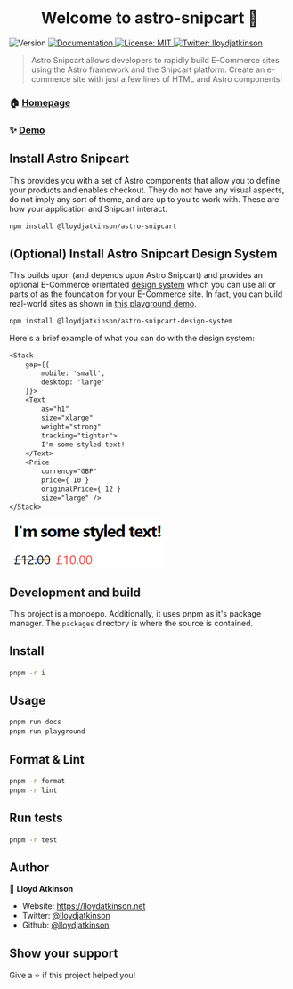 <h1 align="center">Welcome to astro-snipcart 👋</h1>
<p>
  <img alt="Version" src="https://img.shields.io/badge/version-0.1.1-blue.svg?cacheSeconds=2592000" />
  <a href="https://astro-snipcart.vercel.app/en/introduction" target="_blank">
    <img alt="Documentation" src="https://img.shields.io/badge/documentation-yes-brightgreen.svg" />
  </a>
  <a href="#" target="_blank">
    <img alt="License: MIT" src="https://img.shields.io/badge/License-MIT-yellow.svg" />
  </a>
  <a href="https://twitter.com/lloydjatkinson" target="_blank">
    <img alt="Twitter: lloydjatkinson" src="https://img.shields.io/twitter/follow/lloydjatkinson.svg?style=social" />
  </a>
</p>

> Astro Snipcart allows developers to rapidly build E-Commerce sites using the Astro framework and the Snipcart platform. Create an e-commerce site with just a few lines of HTML and Astro components!

### 🏠 [Homepage](https://astro-snipcart.vercel.app/en/introduction)

### ✨ [Demo](https://astro-snipcart-playground.vercel.app/)


## Install Astro Snipcart

This provides you with a set of Astro components that allow you to define your products and enables checkout. They do not have any visual aspects, do not imply any sort of theme, and are up to you to work with. These are how your application and Snipcart interact.

```sh
npm install @lloydjatkinson/astro-snipcart
```

## (Optional) Install Astro Snipcart Design System

This builds upon (and depends upon Astro Snipcart) and provides an optional E-Commerce orientated [design system](https://www.nngroup.com/articles/design-systems-101/#:~:text=Definition%3A%20A%20design%20system%20is,using%20reusable%20components%20and%20patterns.) which you can use all or parts of as the foundation for your E-Commerce site. In fact, you can build real-world sites as shown in [this playground demo](https://astro-snipcart-playground.vercel.app/).

```sh
npm install @lloydjatkinson/astro-snipcart-design-system
```

Here's a brief example of what you can do with the design system:

```tsx
<Stack
    gap={{
        mobile: 'small',
        desktop: 'large'
    }}>
    <Text
        as="h1"
        size="xlarge"
        weight="strong"
        tracking="tighter">
        I'm some styled text!
    </Text>
    <Price
        currency="GBP"
        price={ 10 }
        originalPrice={ 12 }
        size="large" />
</Stack>
```

![Astro Snipcart](packages/documentation/public//design-system-example-4.png "Astro Snipcart")


## Development and build

This project is a monoepo. Additionally, it uses pnpm as it's package manager. The `packages` directory is where the source is contained. 

## Install

```sh
pnpm -r i
```

## Usage

```sh
pnpm run docs
pnpm run playground
```

## Format & Lint
```sh
pnpm -r format
pnpm -r lint
```

## Run tests

```sh
pnpm -r test
```

## Author

👤 **Lloyd Atkinson**

* Website: https://lloydatkinson.net
* Twitter: [@lloydjatkinson](https://twitter.com/lloydjatkinson)
* Github: [@lloydjatkinson](https://github.com/lloydjatkinson)

<!-- ## 🤝 Contributing

Contributions, issues and feature requests are welcome!<br />Feel free to check [issues page](https://github.com/lloydjatkinson/astro-snipcart/issues).  -->

## Show your support

Give a ⭐️ if this project helped you!